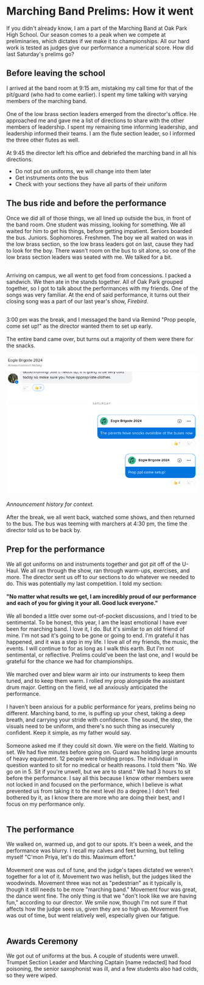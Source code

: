 # Marching Band Prelims: How it went
If you didn't already know, I am a part of the Marching Band at Oak Park High School. Our season comes to a peak when we compete at preliminaries, which dictates if we make it to championships.
All our hard work is tested as judges give our performance a numerical score. How did last Saturday's prelims go? 

## Before leaving the school
I arrived at the band room at 9:15 am, mistaking my call time for that of the pit/guard (who had to come earlier). I spent my time talking with varying members of the marching band. <br><br>
One of the low brass section leaders emerged from the director's office. He approached me and gave me a list of directions to share with the other members of leadership. 
I spent my remaining time informing leadership, and leadership informed their teams. I am the flute section leader, so I informed the three other flutes as well. <br><br>
At 9:45 the director left his office and debriefed the marching band in all his directions.<br>
- Do not put on uniforms, we will change into them later
- Get instruments onto the bus
- Check with your sections they have all parts of their uniform

## The bus ride and before the performance
Once we did all of those things, we all lined up outside the bus, in front of the band room. One student was missing, looking for something. We all waited for him to get his things, before getting impatient. Seniors boarded the bus. Juniors. Sophomores. Freshmen. The boy we all waited on was in the low brass section, so the low brass leaders got on last, cause they had to look for the boy. There wasn't room on the bus to sit alone, so one of the low brass section leaders was seated with me. We talked for a bit. <br><br>

Arriving on campus, we all went to get food from concessions. I packed a sandwich. We then ate in the stands together. All of Oak Park grouped together, so I got to talk about the performances with my friends. One of the songs was very familiar. At the end of said performance, it turns out their closing song was a part of our last year's show, *Firebird*. <br><br>

3:00 pm was the break, and I messaged the band via Remind "Prop people, come set up!" as the director wanted them to set up early. <br><br>
The entire band came over, but turns out a majority of them were there for the snacks.<br><br>
!["Announcement history for context"](https://github.com/CaptainSapphire/PH-s-Blog/blob/main/assets/November%202024/Screenshot%202024-11-20%209.52.25%20AM.png?raw=true)<br><br>
*Announcement history for context.* <br><br>
After the break, we all went back, watched some shows, and then returned to the bus. The bus was teeming with marchers at 4:30 pm, the time the director told us to be back by. 

## Prep for the performance
We all got uniforms on and instruments together and got pit off of the U-Haul. We all ran through the show, ran through warm-ups, exercises, and more. The director sent us off to our sections to do whatever we needed to do. This was potentially my last competition. I told my section: <br><br>
**"No matter what results we get, I am incredibly proud of our performance and each of you for giving it your all. Good luck everyone."**<br><br>
We all bonded a little over some out-of-pocket discussions, and I tried to be sentimental. To be honest, this year, I am the least emotional I have ever been for marching band. I love it, I do. But it's similar to an old friend of mine. I'm not sad it's going to be gone or going to end. I'm grateful it has happened, and it was a step in my life. I love all of my friends, the music, the events. I will continue to for as long as I walk this earth. But I'm not sentimental, or reflective. Prelims could've been the last one, and I would be grateful for the chance we had for championships. <br><br>
We marched over and blew warm air into our instruments to keep them tuned, and to keep them warm. I rolled my prop alongside the assistant drum major. Getting on the field, we all anxiously anticipated the performance.<br><br>
I haven't been anxious for a public performance for years, prelims being no different. Marching band, to me, is puffing up your chest, taking a deep breath, and carrying your stride with confidence. The sound, the step,  the visuals need to be uniform, and there's no such thing as insecurely confident. Keep it simple, as my father would say. <br><br>
Someone asked me if they could sit down. We were on the field. Waiting to set. We had five minutes before going on. Guard was holding large amounts of heavy equipment. 12 people were holding props. The individual in question wanted to sit for no medical or health reasons. I told them "No. We go on in 5. Sit if you're unwell, but we are to stand." We had 3 hours to sit before the performance. I say all this because I know other members were not locked in and focused on the performance, which I believe is what prevented us from taking it to the next level (to a degree.) I don't feel bothered by it, as I know there are more who are doing their best, and I focus on my performance only. <br><br>

## The performance
We walked on, warmed up, and got to our spots. It's been a week, and the performance was blurry. I recall my calves and feet burning, but telling myself "C'mon Priya, let's do this. Maximum effort." <br><br>
Movement one was out of tune, and the judge's tapes dictated we weren't together for a lot of it. Movement two was hellish, but the judges liked the woodwinds. Movement three was not as "pedestrian" as it typically is, though it still needs to be more "marching band." Movement four was great, the dance went fine. The only thing is that we "don't look like we are having fun," according to our director. We smile now, though I'm not sure if that affects how the judge sees us, given they are so high up. Movement five was out of time, but went relatively well, especially given our fatigue. <br><br>

## Awards Ceremony
We got out of uniforms at the bus. A couple of students were unwell. Trumpet Section Leader and Marching Captain [name redacted] had food poisoning, the senior saxophonist was ill, and a few students also had colds, so they were wiped. 
